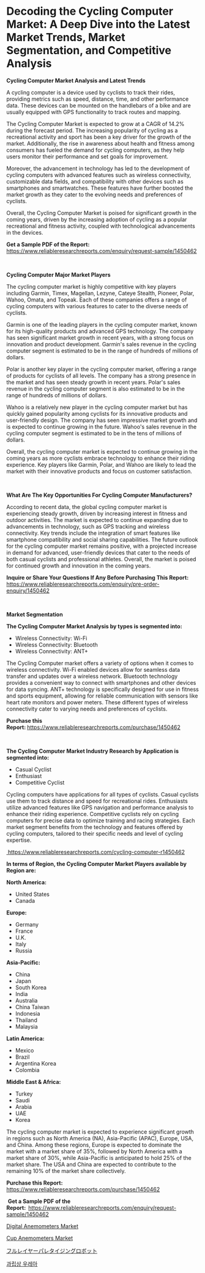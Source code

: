 <p><h1>Decoding the Cycling Computer Market: A Deep Dive into the Latest Market Trends, Market Segmentation, and Competitive Analysis</h1></p><p><strong>Cycling Computer Market Analysis and Latest Trends</strong></p>
<p><p>A cycling computer is a device used by cyclists to track their rides, providing metrics such as speed, distance, time, and other performance data. These devices can be mounted on the handlebars of a bike and are usually equipped with GPS functionality to track routes and mapping.</p><p>The Cycling Computer Market is expected to grow at a CAGR of 14.2% during the forecast period. The increasing popularity of cycling as a recreational activity and sport has been a key driver for the growth of the market. Additionally, the rise in awareness about health and fitness among consumers has fueled the demand for cycling computers, as they help users monitor their performance and set goals for improvement.</p><p>Moreover, the advancement in technology has led to the development of cycling computers with advanced features such as wireless connectivity, customizable data fields, and compatibility with other devices such as smartphones and smartwatches. These features have further boosted the market growth as they cater to the evolving needs and preferences of cyclists.</p><p>Overall, the Cycling Computer Market is poised for significant growth in the coming years, driven by the increasing adoption of cycling as a popular recreational and fitness activity, coupled with technological advancements in the devices.</p></p>
<p><strong>Get a Sample PDF of the Report:&nbsp;</strong> <a href="https://www.reliableresearchreports.com/enquiry/request-sample/1450462">https://www.reliableresearchreports.com/enquiry/request-sample/1450462</a></p>
<p>&nbsp;</p>
<p><strong>Cycling Computer Major Market Players</strong></p>
<p><p>The cycling computer market is highly competitive with key players including Garmin, Timex, Magellan, Lezyne, Cateye Stealth, Pioneer, Polar, Wahoo, Omata, and Topeak. Each of these companies offers a range of cycling computers with various features to cater to the diverse needs of cyclists.</p><p>Garmin is one of the leading players in the cycling computer market, known for its high-quality products and advanced GPS technology. The company has seen significant market growth in recent years, with a strong focus on innovation and product development. Garmin's sales revenue in the cycling computer segment is estimated to be in the range of hundreds of millions of dollars.</p><p>Polar is another key player in the cycling computer market, offering a range of products for cyclists of all levels. The company has a strong presence in the market and has seen steady growth in recent years. Polar's sales revenue in the cycling computer segment is also estimated to be in the range of hundreds of millions of dollars.</p><p>Wahoo is a relatively new player in the cycling computer market but has quickly gained popularity among cyclists for its innovative products and user-friendly design. The company has seen impressive market growth and is expected to continue growing in the future. Wahoo's sales revenue in the cycling computer segment is estimated to be in the tens of millions of dollars.</p><p>Overall, the cycling computer market is expected to continue growing in the coming years as more cyclists embrace technology to enhance their riding experience. Key players like Garmin, Polar, and Wahoo are likely to lead the market with their innovative products and focus on customer satisfaction.</p></p>
<p>&nbsp;</p>
<p><strong>What Are The Key Opportunities For Cycling Computer Manufacturers?</strong></p>
<p><p>According to recent data, the global cycling computer market is experiencing steady growth, driven by increasing interest in fitness and outdoor activities. The market is expected to continue expanding due to advancements in technology, such as GPS tracking and wireless connectivity. Key trends include the integration of smart features like smartphone compatibility and social sharing capabilities. The future outlook for the cycling computer market remains positive, with a projected increase in demand for advanced, user-friendly devices that cater to the needs of both casual cyclists and professional athletes. Overall, the market is poised for continued growth and innovation in the coming years.</p></p>
<p><strong>Inquire or Share Your Questions If Any Before Purchasing This Report:</strong> <a href="https://www.reliableresearchreports.com/enquiry/pre-order-enquiry/1450462">https://www.reliableresearchreports.com/enquiry/pre-order-enquiry/1450462</a></p>
<p>&nbsp;</p>
<p><strong>Market Segmentation</strong></p>
<p><strong>The Cycling Computer Market Analysis by types is segmented into:</strong></p>
<p><ul><li>Wireless Connectivity: Wi-Fi</li><li>Wireless Connectivity: Bluetooth</li><li>Wireless Connectivity: ANT+</li></ul></p>
<p><p>The Cycling Computer market offers a variety of options when it comes to wireless connectivity. Wi-Fi enabled devices allow for seamless data transfer and updates over a wireless network. Bluetooth technology provides a convenient way to connect with smartphones and other devices for data syncing. ANT+ technology is specifically designed for use in fitness and sports equipment, allowing for reliable communication with sensors like heart rate monitors and power meters. These different types of wireless connectivity cater to varying needs and preferences of cyclists.</p></p>
<p><strong>Purchase this Report:&nbsp;</strong><a href="https://www.reliableresearchreports.com/purchase/1450462">https://www.reliableresearchreports.com/purchase/1450462</a></p>
<p>&nbsp;</p>
<p><strong>The Cycling Computer Market Industry Research by Application is segmented into:</strong></p>
<p><ul><li>Casual Cyclist</li><li>Enthusiast</li><li>Competitive Cyclist</li></ul></p>
<p><p>Cycling computers have applications for all types of cyclists. Casual cyclists use them to track distance and speed for recreational rides. Enthusiasts utilize advanced features like GPS navigation and performance analysis to enhance their riding experience. Competitive cyclists rely on cycling computers for precise data to optimize training and racing strategies. Each market segment benefits from the technology and features offered by cycling computers, tailored to their specific needs and level of cycling expertise.</p></p>
<p><a href="https://www.reliableresearchreports.com/cycling-computer-r1450462">&nbsp;https://www.reliableresearchreports.com/cycling-computer-r1450462</a></p>
<p><strong>In terms of Region, the Cycling Computer Market Players available by Region are:</strong></p>
<p>
    <p> <strong> North America: </strong>
        <ul>
            <li>United States</li>
            <li>Canada</li>
        </ul>
        </p> 
    <p> <strong> Europe: </strong>
        <ul>
            <li>Germany</li>
            <li>France</li>
            <li>U.K.</li>
            <li>Italy</li>
            <li>Russia</li>
        </ul>
        </p> 
    <p> <strong> Asia-Pacific: </strong>
        <ul>
            <li>China</li>
            <li>Japan</li>
            <li>South Korea</li>
            <li>India</li>
            <li>Australia</li>
            <li>China Taiwan</li>
            <li>Indonesia</li>
            <li>Thailand</li>
            <li>Malaysia</li>
        </ul>
        </p> 
    <p> <strong> Latin America: </strong>
        <ul>
            <li>Mexico</li>
            <li>Brazil</li>
            <li>Argentina Korea</li>
            <li>Colombia</li>
        </ul>
        </p> 
    <p> <strong> Middle East & Africa: </strong>
        <ul>
            <li>Turkey</li>
            <li>Saudi</li>
            <li>Arabia</li>
            <li>UAE</li>
            <li>Korea</li>
        </ul>
    </p>
    </p>
<p><p>The cycling computer market is expected to experience significant growth in regions such as North America (NA), Asia-Pacific (APAC), Europe, USA, and China. Among these regions, Europe is expected to dominate the market with a market share of 35%, followed by North America with a market share of 30%, while Asia-Pacific is anticipated to hold 25% of the market share. The USA and China are expected to contribute to the remaining 10% of the market share collectively.</p></p>
<p><strong>Purchase this Report: </strong><a href="https://www.reliableresearchreports.com/purchase/1450462">https://www.reliableresearchreports.com/purchase/1450462</a></p>
<p>&nbsp;<strong>Get a Sample PDF of the Report:&nbsp;&nbsp;</strong><a href="https://www.reliableresearchreports.com/enquiry/request-sample/1450462">https://www.reliableresearchreports.com/enquiry/request-sample/1450462</a></p>
<p><strong></strong></p>
<p><p><a href="https://github.com/jhcraigie/Market-Research-Report-List-3/blob/main/digital-anemometers-market.md">Digital Anemometers Market</a></p><p><a href="https://github.com/PeterParrish5/Market-Research-Report-List-4/blob/main/cup-anemometers-market.md">Cup Anemometers Market</a></p><p><a href="https://github.com/kegley4963/Market-Research-Report-List-1/blob/main/300966935656.md">フルレイヤーパレタイジングロボット</a></p><p><a href="https://github.com/wallacBahrtyinger567686/Market-Research-Report-List-1/blob/main/972663432653.md">과립상 우레아</a></p></p>